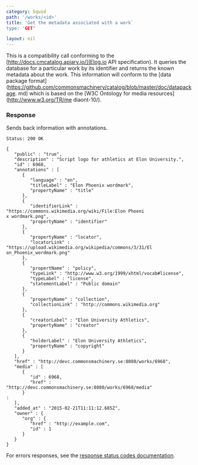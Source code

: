 ```yaml
---
category: Squid
path: '/works/<id>'
title: 'Get the metadata associated with a work`
type: 'GET'

layout: nil
---
```


This is a compatibility call conforming to the
[http://docs.cmcatalog.apiary.io/](Elog.io API specification). It queries
the database for a particular work by its identifier and returns the known
metadata about the work. This information will conform to the [data package
format](https://github.com/commonsmachinery/catalog/blob/master/doc/datapackage.
md)
which is based on the [W3C Ontology for media resources](http://www.w3.org/TR/me
diaont-10/).


### Response

Sends back information with annotations.

```Status: 200 OK```
```
{
   "public" : "true",
   "description" : "Script logo for athletics at Elon University.",
   "id" : 6968,
   "annotations" : [
      {
         "language" : "en",
         "titleLabel" : "Elon Phoenix wordmark",
         "propertyName" : "title"
      },
      {
         "identifierLink" : "https://commons.wikimedia.org/wiki/File:Elon Phoeni
x wordmark.png",
         "propertyName" : "identifier"
      },
      {
         "propertyName" : "locator",
         "locatorLink" : "https://upload.wikimedia.org/wikipedia/commons/3/31/El
on_Phoenix_wordmark.png"
      },
      {
         "propertName" : "policy",
         "typeLink" : "http://www.w3.org/1999/xhtml/vocab#license",
         "typeLabel" : "license",
         "statementLabel" : "Public domain"
      },
      {
         "propertyName" : "collection",
         "collectionLink" : "http://commons.wikimedia.org"
      },
      {
         "creatorLabel" : "Elon University Athletics",
         "propertyName" : "creator"
      },
      {
         "holderLabel" : "Elon University Athletics",
         "propertyName" : "copyright"
      }
   ],
   "href" : "http://devc.commonsmachinery.se:8080/works/6968",
   "media" : [
      {
         "id" : 6968,
         "href" : "http://devc.commonsmachinery.se:8080/works/6968/media"
      }
:
   ],
   "added_at" : "2015-02-21T11:11:12.685Z",
   "owner" : {
      "org" : {
         "href" : "http://example.com",
         "id" : 1
      }
   }
}
```

For errors responses, see the [response status codes documentation](#response-status-codes).
